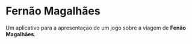 # Fernão Magalhães 

Um aplicativo para a apresentaçao de um jogo sobre a viagem de **Fenão Magalhães**.
